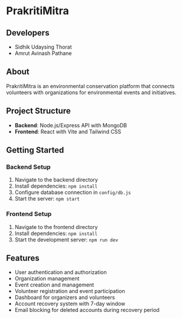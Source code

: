 # PrakritiMitra

## Developers
- Sidhik Udaysing Thorat
- Amrut Avinash Pathane

## About
PrakritiMitra is an environmental conservation platform that connects volunteers with organizations for environmental events and initiatives.

## Project Structure
- **Backend**: Node.js/Express API with MongoDB
- **Frontend**: React with Vite and Tailwind CSS

## Getting Started

### Backend Setup
1. Navigate to the backend directory
2. Install dependencies: `npm install`
3. Configure database connection in `config/db.js`
4. Start the server: `npm start`

### Frontend Setup
1. Navigate to the frontend directory
2. Install dependencies: `npm install`
3. Start the development server: `npm run dev`

## Features
- User authentication and authorization
- Organization management
- Event creation and management
- Volunteer registration and event participation
- Dashboard for organizers and volunteers
- Account recovery system with 7-day window
- Email blocking for deleted accounts during recovery period